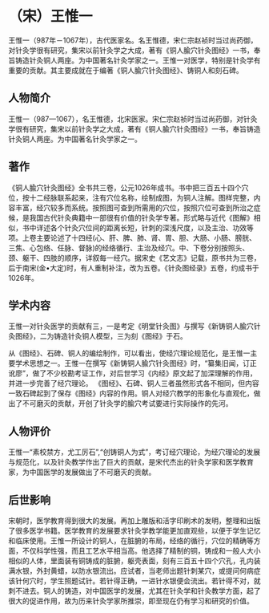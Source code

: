# （宋）王惟一

王惟一（987年－1067年），古代医家名。名王惟德，宋仁宗赵祯时当过尚药御，对针灸学很有研究，集宋以前针灸学之大成，著有《铜人腧穴针灸图经》一书，奉旨铸造针灸铜人两座。为中国著名针灸学家之一。王惟一对医学，特别是针灸学有重要的贡献。其主要成就在于编著《铜人腧穴针灸图经》、铸铜人和刻石碑。

## 人物简介

王惟一（987—1067），名王惟德，北宋医家。宋仁宗赵祯时当过尚药御，对针灸学很有研究，集宋以前针灸学之大成，著有《铜人腧穴针灸图经》一书，奉旨铸造针灸铜人两座。为中国著名针灸学家之一。

## 著作

《铜人腧穴针灸图经》全书共三卷，公元1026年成书。书中把三百五十四个穴位，按十二经脉联系起来，注有穴位名称，绘制成图，为铜人注解。图样完整，内容丰富，经穴较多而系统。按照图可查到所需用的穴位，按照穴位可查到所治之症候，是我国古代针灸典籍中一部很有价值的针灸学专著。形式略与近代《图解》相似，书中详述各个针灸穴位间的距离长短，针刺的深浅尺度，以及主治、功效等项。上卷主要论述了十四经(心、肝、脾、肺、肾、胃、胆、大肠、小肠、膀胱、三焦、心包络、任脉、督脉)的经络循行、主治及经穴。中、下卷分别按照头、颈、躯干、四肢的顺序，详叙每一经穴。据宋史《艺文志》记载，原书共为三卷，后于南宋(金•大定)时，有人重制补注，改为五卷。《针灸图经录》五卷，约成书于1026年。

## 学术内容

王惟一对针灸医学的贡献有三，一是考定《明堂针灸图》与撰写《新铸铜人腧穴针灸图经》，二为铸造针灸铜人模型，三为刻《图经》于石。

从《图经》、石碑、铜人的编绘制作，可以看出，使经穴理论规范化，是王惟一主要学术思想之一。王惟一在撰写《新铸铜人腧穴针灸图经》时，“纂集旧闻，订正讹廖”，做了不少校勘考证工作，对后世学习《内经》原文起了加深理解的作用，并进一步完善了经穴理论。
《图经》、石碑、铜人三者虽然形式各不相同，但内容一致石碑起到了保存《图经》内容的作用。铜人对经穴教学的形象化与直观化，做出了不可磨灭的贡献，开创了针灸学的腧穴考试要进行实际操作的先河。

## 人物评价

王惟一“素校禁方，尤工厉石”,“创铸铜人为式”，考订经穴理论，为经穴理论的发展与规范化，以及针灸教学作出了巨大的贡献，是宋代杰出的针灸学家和医学教育家，为中国医学的发展做出了不可磨灭的贡献。

## 后世影响

宋朝时，医学教育得到很大的发展。再加上雕版和活字印刷术的发明，整理和出版了很多医学书籍。医学教育的发展要求针灸学教学能更加直观些，以便于学生记忆和临床使用。王惟一所设计的铜人，在脏腑的布局，经络的循行，穴位的精确等方面，不仅科学性强，而且工艺水平相当高。他选择了精制的铜，铸成和一般人大小相似的人体，里面装有铜铸成的脏腑，躯壳表面，刻有三百五十四个穴孔，孔内装满水银，外封黄蜡，以防水银流出。应试者，当老师出题针刺某穴，或提问何病症该针何穴时，学生照题试针。若针得正确，一进针水银便会流出。若针得不对，就刺不进去。铜人的铸造，对中国医学的发展，尤其在针灸学和针灸教学方面，起了很大的促进作用，故为历来针灸学家所推崇，即至现在仍有学习和研究的价值。